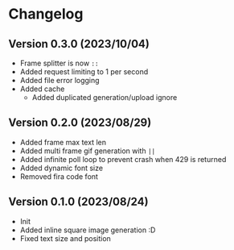 # Changelog

## Version 0.3.0 (2023/10/04)

- Frame splitter is now `::`
- Added request limiting to 1 per second
- Added file error logging
- Added cache
  - Added duplicated generation/upload ignore

## Version 0.2.0 (2023/08/29)

- Added frame max text len
- Added multi frame gif generation with `||`
- Added infinite poll loop to prevent crash when 429 is returned
- Added dynamic font size
- Removed fira code font

## Version 0.1.0 (2023/08/24)

- Init
- Added inline square image generation :D
- Fixed text size and position

